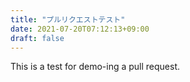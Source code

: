 ```yaml
---
title: "プルリクエストテスト"
date: 2021-07-20T07:12:13+09:00
draft: false
---
```


This is a test for demo-ing a pull request.
